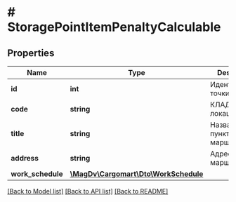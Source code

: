 # # StoragePointItemPenaltyCalculable

## Properties

Name | Type | Description | Notes
------------ | ------------- | ------------- | -------------
**id** | **int** | Идентификатор точки погрузки |
**code** | **string** | КЛАДР код локации |
**title** | **string** | Название пункта маршрута |
**address** | **string** | Адрес пункта маршрута |
**work_schedule** | [**\MagDv\Cargomart\Dto\WorkSchedule**](WorkSchedule.md) |  | [optional]

[[Back to Model list]](../../README.md#models) [[Back to API list]](../../README.md#endpoints) [[Back to README]](../../README.md)
